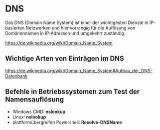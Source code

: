 # DNS

Das DNS (Domain Name System) ist einer der wichtigesten Dienste in IP-basierten Netzwerken und hier vorrangig für die Auflösung von Domänennamen in IP-Adressen und umgekehrt zuständig.

https://de.wikipedia.org/wiki/Domain_Name_System

## Wichtige Arten von Einträgen im DNS

https://de.wikipedia.org/wiki/Domain_Name_System#Aufbau_der_DNS-Datenbank

## Befehle in Betriebssystemen zum Test der Namensauflösung

- Windows CMD: **nslookup**
- Linux: **nslookup**
- plattformübergreifen Powershell: **Resolve-DNSName**